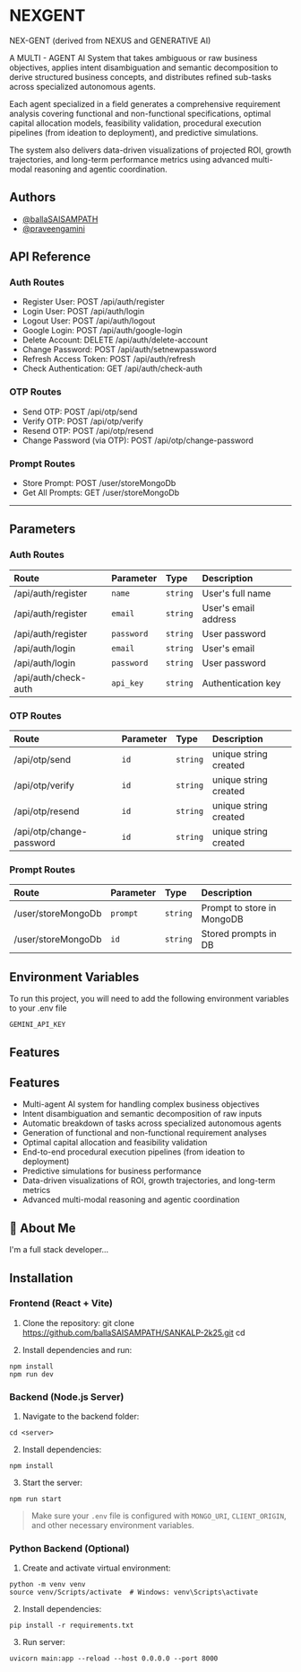 
# NEXGENT

NEX-GENT (derived from NEXUS and GENERATIVE AI)

A MULTI - AGENT AI System that takes ambiguous or raw business objectives, applies intent disambiguation and semantic decomposition to derive structured business concepts, and distributes refined sub-tasks across specialized autonomous agents.

 Each agent specialized in a field generates a comprehensive requirement analysis covering functional and non-functional specifications, optimal capital allocation models, feasibility validation, procedural execution pipelines (from ideation to deployment), and predictive simulations.
 
  The system also delivers data-driven visualizations of projected ROI, growth trajectories, and long-term performance metrics using advanced multi-modal reasoning and agentic coordination.

## Authors

- [@ballaSAISAMPATH](https://www.github.com/ballaSAISAMPATH)
- [@praveengamini](https://www.github.com/praveengamini)

## API Reference

### Auth Routes
- Register User: POST /api/auth/register
- Login User: POST /api/auth/login
- Logout User: POST /api/auth/logout
- Google Login: POST /api/auth/google-login
- Delete Account: DELETE /api/auth/delete-account
- Change Password: POST /api/auth/setnewpassword
- Refresh Access Token: POST /api/auth/refresh
- Check Authentication: GET /api/auth/check-auth

### OTP Routes
- Send OTP: POST /api/otp/send
- Verify OTP: POST /api/otp/verify
- Resend OTP: POST /api/otp/resend
- Change Password (via OTP): POST /api/otp/change-password

### Prompt Routes
- Store Prompt: POST /user/storeMongoDb
- Get All Prompts: GET /user/storeMongoDb

---

## Parameters

### Auth Routes

| Route | Parameter  | Type     | Description                |
| :---- | :--------- | :------- | :------------------------- |
| /api/auth/register | `name`     | `string` | User's full name           |
| /api/auth/register | `email`    | `string` | User's email address       |
| /api/auth/register | `password` | `string` | User password              |
| /api/auth/login    | `email`    | `string` | User's email               |
| /api/auth/login    | `password` | `string` | User password              |
| /api/auth/check-auth | `api_key` | `string` | Authentication key        |

### OTP Routes

| Route | Parameter | Type     | Description              |
| :---- | :-------- | :------- | :----------------------- |
| /api/otp/send           | `id` | `string` | unique string created |
| /api/otp/verify         | `id` | `string` | unique string created |
| /api/otp/resend         | `id` | `string` | unique string created |
| /api/otp/change-password| `id` | `string` | unique string created |

### Prompt Routes

| Route | Parameter       | Type     | Description                  |
| :---- | :-------------- | :------- | :--------------------------- |
| /user/storeMongoDb | `prompt` | `string` | Prompt to store in MongoDB |
| /user/storeMongoDb | `id`     | `string` | Stored prompts in DB       |

## Environment Variables

To run this project, you will need to add the following environment variables to your .env file

`GEMINI_API_KEY`



## Features

## Features

- Multi-agent AI system for handling complex business objectives
- Intent disambiguation and semantic decomposition of raw inputs
- Automatic breakdown of tasks across specialized autonomous agents
- Generation of functional and non-functional requirement analyses
- Optimal capital allocation and feasibility validation
- End-to-end procedural execution pipelines (from ideation to deployment)
- Predictive simulations for business performance
- Data-driven visualizations of ROI, growth trajectories, and long-term metrics
- Advanced multi-modal reasoning and agentic coordination


## 🚀 About Me
I'm a full stack developer...

## Installation

### Frontend (React + Vite)
1. Clone the repository:
git clone <https://github.com/ballaSAISAMPATH/SANKALP-2k25.git>
cd <client>

2. Install dependencies and run:
```
npm install
npm run dev
```
### Backend (Node.js Server)
1. Navigate to the backend folder:
```
cd <server>
```
2. Install dependencies:
```
npm install
```
3. Start the server:
```
npm run start
```
> Make sure your `.env` file is configured with `MONGO_URI`, `CLIENT_ORIGIN`, and other necessary environment variables.

### Python Backend (Optional)
1. Create and activate virtual environment:
```
python -m venv venv
source venv/Scripts/activate  # Windows: venv\Scripts\activate
```
2. Install dependencies:
```
pip install -r requirements.txt
```
3. Run server:
```
uvicorn main:app --reload --host 0.0.0.0 --port 8000
```